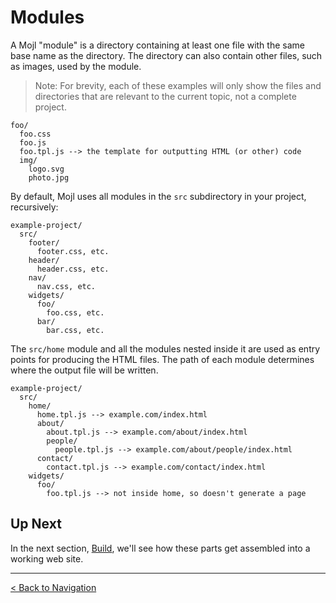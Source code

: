 # Modules

A Mojl "module" is a directory containing at least one file with the same base name as the directory. The directory can also contain other files, such as images, used by the module.

> Note: For brevity, each of these examples will only show the files and directories that are relevant to the current topic, not a complete project.

```
foo/
  foo.css
  foo.js
  foo.tpl.js --> the template for outputting HTML (or other) code
  img/
    logo.svg
    photo.jpg
```

By default, Mojl uses all modules in the `src` subdirectory in your project, recursively:

```
example-project/
  src/
    footer/
      footer.css, etc.
    header/
      header.css, etc.
    nav/
      nav.css, etc.
    widgets/
      foo/
        foo.css, etc.
      bar/
        bar.css, etc.
```

The `src/home` module and all the modules nested inside it are used as entry points for producing the HTML files. The path of each module determines where the output file will be written.

```
example-project/
  src/
    home/
      home.tpl.js --> example.com/index.html
      about/
        about.tpl.js --> example.com/about/index.html
        people/
          people.tpl.js --> example.com/about/people/index.html
      contact/
        contact.tpl.js --> example.com/contact/index.html
    widgets/
      foo/
        foo.tpl.js --> not inside home, so doesn't generate a page
```


## Up Next

In the next section, [Build](build.md), we'll see how these parts get assembled into a working web site.


---

[< Back to Navigation](index.md#navigation)